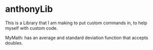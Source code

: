 # anthonyLib
This is a Library that I am making to put custom commands in, to help myself with custom code.

MyMath: has an average and standard deviation function that accepts doubles.
